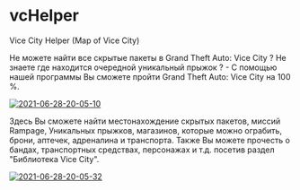 # vcHelper

Vice City Helper (Map of Vice City)

Не можете найти все скрытые пакеты в Grand Theft Auto: Vice City ? Не знаете где находится очередной уникальный прыжок ? - С помощью нашей программы Вы сможете пройти Grand Theft Auto: Vice City на 100 %.

<a href="https://imgbb.com/"><img src="https://i.ibb.co/JnGFqj6/2021-06-28-20-05-10.png" alt="2021-06-28-20-05-10" border="0"></a>


Здесь Вы сможете найти местонахождение скрытых пакетов, миссий Rampage, Уникальных прыжков, магазинов, которые можно ограбить, брони, аптечек, адреналина и транспорта. Также Вы можете прочесть о бандах, транспортных средствах, персонажах и т.д. посетив раздел "Библиотека Vice City".

<a href="https://ibb.co/KbxXv9c"><img src="https://i.ibb.co/sb92YFp/2021-06-28-20-05-32.png" alt="2021-06-28-20-05-32" border="0"></a>
